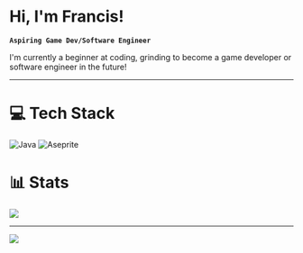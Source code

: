 # Hi, I'm Francis!

**`Aspiring Game Dev/Software Engineer`**

I'm currently a beginner at coding, grinding to become a game developer or software engineer in the future!

---
# 💻 Tech Stack
![Java](https://img.shields.io/badge/java-%23ED8B00.svg?style=for-the-badge&logo=openjdk&logoColor=white)
![Aseprite](https://img.shields.io/badge/Aseprite-FFFFFF?style=for-the-badge&logo=Aseprite&logoColor=#7D929E)

# 📊 Stats
![](https://github-readme-stats.vercel.app/api?username=Prans-dev&theme=radical&hide_border=false&include_all_commits=true&count_private=true)<br/>


---
[![](https://visitcount.itsvg.in/api?id=Prans-dev&icon=0&color=0)](https://visitcount.itsvg.in)

<!-- Proudly created with GPRM ( https://gprm.itsvg.in ) -->


